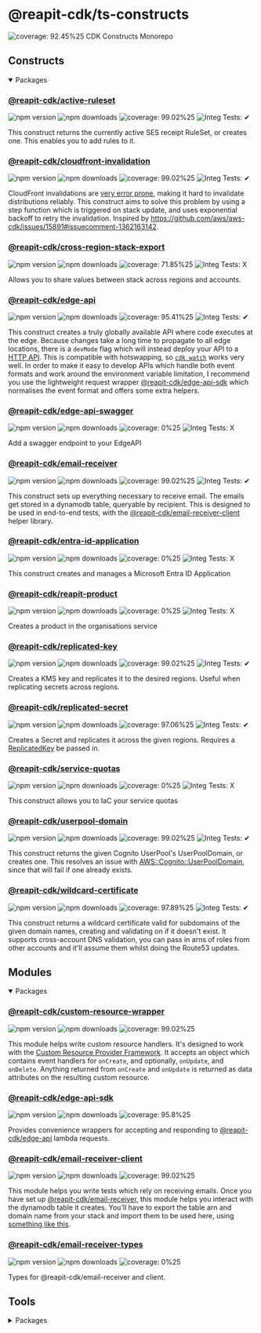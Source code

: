 # @reapit-cdk/ts-constructs
![coverage: 92.45%25](https://img.shields.io/badge/coverage-92.45%25-green)
CDK Constructs Monorepo
## Constructs

<details open>

<summary>Packages</summary>

<h3><a href="packages/constructs/active-ruleset">@reapit-cdk/active-ruleset</a></h3>

![npm version](https://img.shields.io/npm/v/@reapit-cdk/active-ruleset)
![npm downloads](https://img.shields.io/npm/dm/@reapit-cdk/active-ruleset)
![coverage: 99.02%25](https://img.shields.io/badge/coverage-99.02%25-green)
![Integ Tests: ✔](https://img.shields.io/badge/Integ%20Tests-%E2%9C%94-green)

This construct returns the currently active SES receipt RuleSet, or creates one. This enables you to add rules to it.
<h3><a href="packages/constructs/cloudfront-invalidation">@reapit-cdk/cloudfront-invalidation</a></h3>

![npm version](https://img.shields.io/npm/v/@reapit-cdk/cloudfront-invalidation)
![npm downloads](https://img.shields.io/npm/dm/@reapit-cdk/cloudfront-invalidation)
![coverage: 99.02%25](https://img.shields.io/badge/coverage-99.02%25-green)
![Integ Tests: ✔](https://img.shields.io/badge/Integ%20Tests-%E2%9C%94-green)

CloudFront invalidations are [very error prone](https://github.com/aws/aws-cdk/issues/15891#issuecomment-966456154), making it hard to invalidate distributions reliably. This construct aims to solve this problem by using a step function which is triggered on stack update, and uses exponential backoff to retry the invalidation. Inspired by https://github.com/aws/aws-cdk/issues/15891#issuecomment-1362163142.
<h3><a href="packages/constructs/cross-region-stack-export">@reapit-cdk/cross-region-stack-export</a></h3>

![npm version](https://img.shields.io/npm/v/@reapit-cdk/cross-region-stack-export)
![npm downloads](https://img.shields.io/npm/dm/@reapit-cdk/cross-region-stack-export)
![coverage: 71.85%25](https://img.shields.io/badge/coverage-71.85%25-orange)
![Integ Tests: X](https://img.shields.io/badge/Integ%20Tests-X-red)

Allows you to share values between stack across regions and accounts.
<h3><a href="packages/constructs/edge-api">@reapit-cdk/edge-api</a></h3>

![npm version](https://img.shields.io/npm/v/@reapit-cdk/edge-api)
![npm downloads](https://img.shields.io/npm/dm/@reapit-cdk/edge-api)
![coverage: 95.41%25](https://img.shields.io/badge/coverage-95.41%25-green)
![Integ Tests: ✔](https://img.shields.io/badge/Integ%20Tests-%E2%9C%94-green)

This construct creates a truly globally available API where code executes at the edge. Because changes take a long time to propagate to all edge locations, there is a `devMode` flag which will instead deploy your API to a [HTTP API](https://docs.aws.amazon.com/apigateway/latest/developerguide/http-api.html). This is compatible with hotswapping, so [`cdk watch`](https://docs.aws.amazon.com/cdk/v2/guide/cli.html#cli-deploy-watch) works very well. In order to make it easy to develop APIs which handle both event formats and work around the environment variable limitation, I recommend you use the lightweight request wrapper [@reapit-cdk/edge-api-sdk](../../modules/edge-api-sdk) which normalises the event format and offers some extra helpers.
<h3><a href="packages/constructs/edge-api-swagger">@reapit-cdk/edge-api-swagger</a></h3>

![npm version](https://img.shields.io/npm/v/@reapit-cdk/edge-api-swagger)
![npm downloads](https://img.shields.io/npm/dm/@reapit-cdk/edge-api-swagger)
![coverage: 0%25](https://img.shields.io/badge/coverage-0%25-red)
![Integ Tests: X](https://img.shields.io/badge/Integ%20Tests-X-red)

Add a swagger endpoint to your EdgeAPI
<h3><a href="packages/constructs/email-receiver">@reapit-cdk/email-receiver</a></h3>

![npm version](https://img.shields.io/npm/v/@reapit-cdk/email-receiver)
![npm downloads](https://img.shields.io/npm/dm/@reapit-cdk/email-receiver)
![coverage: 99.02%25](https://img.shields.io/badge/coverage-99.02%25-green)
![Integ Tests: ✔](https://img.shields.io/badge/Integ%20Tests-%E2%9C%94-green)

This construct sets up everything necessary to receive email. The emails get stored in a dynamodb table, queryable by recipient. This is designed to be used in end-to-end tests, with the [@reapit-cdk/email-receiver-client](../../libs/email-receiver-client) helper library.
<h3><a href="packages/constructs/entra-id-application">@reapit-cdk/entra-id-application</a></h3>

![npm version](https://img.shields.io/npm/v/@reapit-cdk/entra-id-application)
![npm downloads](https://img.shields.io/npm/dm/@reapit-cdk/entra-id-application)
![coverage: 0%25](https://img.shields.io/badge/coverage-0%25-red)
![Integ Tests: X](https://img.shields.io/badge/Integ%20Tests-X-red)

This construct creates and manages a Microsoft Entra ID Application
<h3><a href="packages/constructs/reapit-product">@reapit-cdk/reapit-product</a></h3>

![npm version](https://img.shields.io/npm/v/@reapit-cdk/reapit-product)
![npm downloads](https://img.shields.io/npm/dm/@reapit-cdk/reapit-product)
![coverage: 0%25](https://img.shields.io/badge/coverage-0%25-red)
![Integ Tests: X](https://img.shields.io/badge/Integ%20Tests-X-red)

Creates a product in the organisations service
<h3><a href="packages/constructs/replicated-key">@reapit-cdk/replicated-key</a></h3>

![npm version](https://img.shields.io/npm/v/@reapit-cdk/replicated-key)
![npm downloads](https://img.shields.io/npm/dm/@reapit-cdk/replicated-key)
![coverage: 99.02%25](https://img.shields.io/badge/coverage-99.02%25-green)
![Integ Tests: ✔](https://img.shields.io/badge/Integ%20Tests-%E2%9C%94-green)

Creates a KMS key and replicates it to the desired regions. Useful when replicating secrets across regions.
<h3><a href="packages/constructs/replicated-secret">@reapit-cdk/replicated-secret</a></h3>

![npm version](https://img.shields.io/npm/v/@reapit-cdk/replicated-secret)
![npm downloads](https://img.shields.io/npm/dm/@reapit-cdk/replicated-secret)
![coverage: 97.06%25](https://img.shields.io/badge/coverage-97.06%25-green)
![Integ Tests: ✔](https://img.shields.io/badge/Integ%20Tests-%E2%9C%94-green)

Creates a Secret and replicates it across the given regions. Requires a [ReplicatedKey](../replicated-key/readme.md) be passed in.
<h3><a href="packages/constructs/service-quotas">@reapit-cdk/service-quotas</a></h3>

![npm version](https://img.shields.io/npm/v/@reapit-cdk/service-quotas)
![npm downloads](https://img.shields.io/npm/dm/@reapit-cdk/service-quotas)
![coverage: 0%25](https://img.shields.io/badge/coverage-0%25-red)
![Integ Tests: X](https://img.shields.io/badge/Integ%20Tests-X-red)

This construct allows you to IaC your service quotas
<h3><a href="packages/constructs/userpool-domain">@reapit-cdk/userpool-domain</a></h3>

![npm version](https://img.shields.io/npm/v/@reapit-cdk/userpool-domain)
![npm downloads](https://img.shields.io/npm/dm/@reapit-cdk/userpool-domain)
![coverage: 99.02%25](https://img.shields.io/badge/coverage-99.02%25-green)
![Integ Tests: ✔](https://img.shields.io/badge/Integ%20Tests-%E2%9C%94-green)

This construct returns the given Cognito UserPool's UserPoolDomain, or creates one. This resolves an issue with [AWS::Cognito::UserPoolDomain](https://docs.aws.amazon.com/AWSCloudFormation/latest/UserGuide/aws-resource-cognito-userpooldomain.html), since that will fail if one already exists.
<h3><a href="packages/constructs/wildcard-certificate">@reapit-cdk/wildcard-certificate</a></h3>

![npm version](https://img.shields.io/npm/v/@reapit-cdk/wildcard-certificate)
![npm downloads](https://img.shields.io/npm/dm/@reapit-cdk/wildcard-certificate)
![coverage: 97.89%25](https://img.shields.io/badge/coverage-97.89%25-green)
![Integ Tests: ✔](https://img.shields.io/badge/Integ%20Tests-%E2%9C%94-green)

This construct returns a wildcard certificate valid for subdomains of the given domain names, creating and validating on if it doesn't exist. It supports cross-account DNS validation, you can pass in arns of roles from other accounts and it'll assume them whilst doing the Route53 updates.

</details>


## Modules

<details open>

<summary>Packages</summary>

<h3><a href="packages/modules/custom-resource-wrapper">@reapit-cdk/custom-resource-wrapper</a></h3>

![npm version](https://img.shields.io/npm/v/@reapit-cdk/custom-resource-wrapper)
![npm downloads](https://img.shields.io/npm/dm/@reapit-cdk/custom-resource-wrapper)
![coverage: 99.02%25](https://img.shields.io/badge/coverage-99.02%25-green)

This module helps write custom resource handlers. It's designed to work with the [Custom Resource Provider Framework](https://docs.aws.amazon.com/cdk/api/v2/docs/aws-cdk-lib.CustomResource.html). It accepts an object which contains event handlers for `onCreate`, and optionally, `onUpdate`, and `onDelete`. Anything returned from `onCreate` and `onUpdate` is returned as data attributes on the resulting custom resource.
<h3><a href="packages/modules/edge-api-sdk">@reapit-cdk/edge-api-sdk</a></h3>

![npm version](https://img.shields.io/npm/v/@reapit-cdk/edge-api-sdk)
![npm downloads](https://img.shields.io/npm/dm/@reapit-cdk/edge-api-sdk)
![coverage: 95.8%25](https://img.shields.io/badge/coverage-95.8%25-green)

Provides convenience wrappers for accepting and responding to [@reapit-cdk/edge-api]('../../constructs/edge-api/readme.md') lambda requests.
<h3><a href="packages/modules/email-receiver-client">@reapit-cdk/email-receiver-client</a></h3>

![npm version](https://img.shields.io/npm/v/@reapit-cdk/email-receiver-client)
![npm downloads](https://img.shields.io/npm/dm/@reapit-cdk/email-receiver-client)
![coverage: 99.02%25](https://img.shields.io/badge/coverage-99.02%25-green)

This module helps you write tests which rely on receiving emails. Once you have set up [@reapit-cdk/email-receiver](../../constructs/email-receiver/), this module helps you interact with the dynamodb table it creates. You'll have to export the table arn and domain name from your stack and import them to be used here, using [something like this](https://gist.github.com/joshbalfour/c0deb95f1e5938434ed6f6117dec8662).
<h3><a href="packages/modules/email-receiver-types">@reapit-cdk/email-receiver-types</a></h3>

![npm version](https://img.shields.io/npm/v/@reapit-cdk/email-receiver-types)
![npm downloads](https://img.shields.io/npm/dm/@reapit-cdk/email-receiver-types)
![coverage: 0%25](https://img.shields.io/badge/coverage-0%25-red)

Types for @reapit-cdk/email-receiver and client.

</details>


## Tools

<details false>

<summary>Packages</summary>

<h3><a href="packages/tools/eslint">@reapit-cdk/eslint-config</a></h3>

![npm version](https://img.shields.io/npm/v/@reapit-cdk/eslint-config)
![npm downloads](https://img.shields.io/npm/dm/@reapit-cdk/eslint-config)
![coverage: 0%25](https://img.shields.io/badge/coverage-0%25-red)

@reapit-cdk eslint config.
<h3><a href="packages/tools/generate-readme">@reapit-cdk/generate-readme</a></h3>

![npm version](https://img.shields.io/npm/v/@reapit-cdk/generate-readme)
![npm downloads](https://img.shields.io/npm/dm/@reapit-cdk/generate-readme)
![coverage: 0%25](https://img.shields.io/badge/coverage-0%25-red)

Generates package readmes.
<h3><a href="packages/tools/integration-tests">@reapit-cdk/integration-tests</a></h3>

![npm version](https://img.shields.io/npm/v/@reapit-cdk/integration-tests)
![npm downloads](https://img.shields.io/npm/dm/@reapit-cdk/integration-tests)
![coverage: 0%25](https://img.shields.io/badge/coverage-0%25-red)

Easily run integration tests for CDK constructs using Jest. On successful test suite run, snapshots the stack which gets stored in your repo alongside the test. Subsequent test runs will diff the stack against the snapshot, and only run the tests if something changes.
<h3><a href="packages/tools/jsii">@reapit-cdk/jsii</a></h3>

![npm version](https://img.shields.io/npm/v/@reapit-cdk/jsii)
![npm downloads](https://img.shields.io/npm/dm/@reapit-cdk/jsii)
![coverage: 0%25](https://img.shields.io/badge/coverage-0%25-red)

JSII tools for @reapit-cdk.
<h3><a href="packages/tools/tsconfig">@reapit-cdk/tsconfig</a></h3>

![npm version](https://img.shields.io/npm/v/@reapit-cdk/tsconfig)
![npm downloads](https://img.shields.io/npm/dm/@reapit-cdk/tsconfig)
![coverage: 0%25](https://img.shields.io/badge/coverage-0%25-red)

tsconfig for @reapit-cdk.
<h3><a href="packages/tools/tsup">@reapit-cdk/tsup</a></h3>

![npm version](https://img.shields.io/npm/v/@reapit-cdk/tsup)
![npm downloads](https://img.shields.io/npm/dm/@reapit-cdk/tsup)
![coverage: 0%25](https://img.shields.io/badge/coverage-0%25-red)

Easily build @reapit-cdk constructs and custom resource lambdas.

</details>

